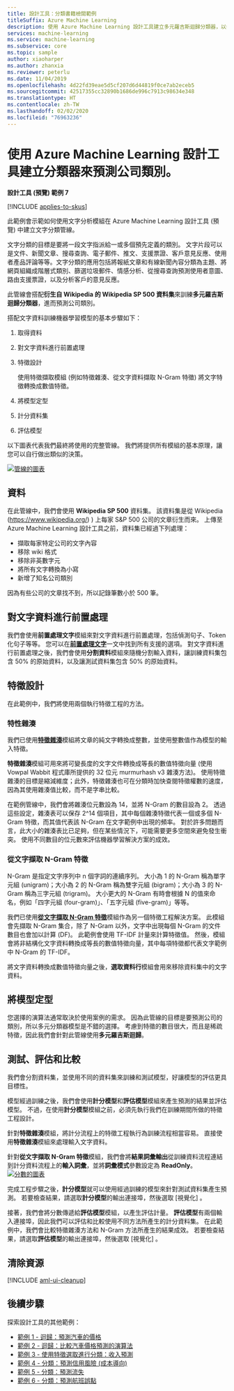 ```yaml
---
title: 設計工具：分類書籍檢閱範例
titleSuffix: Azure Machine Learning
description: 使用 Azure Machine Learning 設計工具建立多元羅吉斯迴歸分類器，以搭配 Wikipedia SP 500 資料集來預測公司類別。
services: machine-learning
ms.service: machine-learning
ms.subservice: core
ms.topic: sample
author: xiaoharper
ms.author: zhanxia
ms.reviewer: peterlu
ms.date: 11/04/2019
ms.openlocfilehash: 4d22fd39eae5d5cf207d6d44819f0ce7ab2eceb5
ms.sourcegitcommit: 42517355cc32890b1686de996c7913c98634e348
ms.translationtype: HT
ms.contentlocale: zh-TW
ms.lasthandoff: 02/02/2020
ms.locfileid: "76963236"
---
```

# <a name="build-a-classifier-to-predict-company-category-using-azure-machine-learning-designer"></a>使用 Azure Machine Learning 設計工具建立分類器來預測公司類別。

**設計工具 (預覽) 範例 7**

[!INCLUDE [applies-to-skus](../../includes/aml-applies-to-enterprise-sku.md)]

此範例會示範如何使用文字分析模組在 Azure Machine Learning 設計工具 (預覽) 中建立文字分類管線。

文字分類的目標是要將一段文字指派給一或多個預先定義的類別。 文字片段可以是文件、新聞文章、搜尋查詢、電子郵件、推文、支援票證、客戶意見反應、使用者產品評論等等。文字分類的應用包括將報紙文章和有線新聞內容分類為主題、將網頁組織成階層式類別、篩選垃圾郵件、情感分析、從搜尋查詢預測使用者意圖、路由支援票證，以及分析客戶的意見反應。 

此管線會搭配**衍生自 Wikipedia 的 Wikipedia SP 500 資料集**來訓練**多元羅吉斯迴歸分類器**，進而預測公司類別。  

搭配文字資料訓練機器學習模型的基本步驟如下：

1. 取得資料

1. 對文字資料進行前置處理

1. 特徵設計

   使用特徵擷取模組 (例如特徵雜湊、從文字資料擷取 N-Gram 特徵) 將文字特徵轉換成數值特徵。

1. 將模型定型

1. 計分資料集

1. 評估模型

以下圖表代表我們最終將使用的完整管線。 我們將提供所有模組的基本原理，讓您可以自行做出類似的決策。

[![管線的圖表](./media/how-to-designer-sample-text-classification/nlp-modules-overall.png)](./media/how-to-designer-sample-text-classification/nlp-modules-overall.png#lightbox)

## <a name="data"></a>資料

在此管線中，我們會使用 **Wikipedia SP 500** 資料集。 該資料集是從 Wikipedia (https://www.wikipedia.org/) ) 上每家 S&P 500 公司的文章衍生而來。 上傳至 Azure Machine Learning 設計工具之前，資料集已經過下列處理：

- 擷取每家特定公司的文字內容
- 移除 wiki 格式
- 移除非英數字元
- 將所有文字轉換為小寫
- 新增了知名公司類別

因為有些公司的文章找不到，所以記錄筆數小於 500 筆。

## <a name="pre-process-the-text-data"></a>對文字資料進行前置處理

我們會使用**前置處理文字**模組來對文字資料進行前置處理，包括偵測句子、Token 化句子等等。 您可以在[**前置處理文字**](algorithm-module-reference/preprocess-text.md)一文中找到所有支援的選項。 對文字資料進行前置處理之後，我們會使用**分割資料**模組來隨機分割輸入資料，讓訓練資料集包含 50% 的原始資料，以及讓測試資料集包含 50% 的原始資料。

## <a name="feature-engineering"></a>特徵設計
在此範例中，我們將使用兩個執行特徵工程的方法。

### <a name="feature-hashing"></a>特性雜湊
我們已使用[**特徵雜湊**](algorithm-module-reference/feature-hashing.md)模組將文章的純文字轉換成整數，並使用整數值作為模型的輸入特徵。 

**特徵雜湊**模組可用來將可變長度的文字文件轉換成等長的數值特徵向量 (使用 Vowpal Wabbit 程式庫所提供的 32 位元 murmurhash v3 雜湊方法)。 使用特徵雜湊的目標是縮減維度；此外，特徵雜湊也可在分類時加快查閱特徵權數的速度，因為其使用雜湊值比較，而不是字串比較。

在範例管線中，我們會將雜湊位元數設為 14，並將 N-Gram 的數目設為 2。 透過這些設定，雜湊表可以保存 2^14 個項目，其中每個雜湊特徵代表一個或多個 N-Gram 特徵，而其值代表該 N-Gram 在文字範例中出現的頻率。 對於許多問題而言，此大小的雜湊表比已足夠，但在某些情況下，可能需要更多空間來避免發生衝突。 使用不同數目的位元數來評估機器學習解決方案的成效。 

### <a name="extract-n-gram-feature-from-text"></a>從文字擷取 N-Gram 特徵

N-Gram 是指定文字序列中 n 個字詞的連續序列。 大小為 1 的 N-Gram 稱為單字元組 (unigram)；大小為 2 的 N-Gram 稱為雙字元組 (bigram)；大小為 3 的 N-Gram 稱為三字元組 (trigram)。 大小更大的 N-Gram 有時會根據 N 的值來命名，例如「四字元組 (four-gram)」、「五字元組 (five-gram)」等等。

我們已使用[**從文字擷取 N-Gram 特徵**](algorithm-module-reference/extract-n-gram-features-from-text.md)模組作為另一個特徵工程解決方案。 此模組會先擷取 N-Gram 集合，除了 N-Gram 以外，文字中出現每個 N-Gram 的文件數目也會加以計算 (DF)。 此範例會使用 TF-IDF 計量來計算特徵值。 然後，模組會將非結構化文字資料轉換成等長的數值特徵向量，其中每項特徵都代表文字範例中 N-Gram 的 TF-IDF。

將文字資料轉換成數值特徵向量之後，**選取資料行**模組會用來移除資料集中的文字資料。 

## <a name="train-the-model"></a>將模型定型

您選擇的演算法通常取決於使用案例的需求。 因為此管線的目標是要預測公司的類別，所以多元分類器模型是不錯的選擇。 考慮到特徵的數目很大，而且是稀疏特徵，因此我們會針對此管線使用**多元羅吉斯迴歸**。

## <a name="test-evaluate-and-compare"></a>測試、評估和比較

 我們會分割資料集，並使用不同的資料集來訓練和測試模型，好讓模型的評估更具目標性。

模型經過訓練之後，我們會使用**計分模型**和**評估模型**模組來產生預測的結果並評估模型。 不過，在使用**計分模型**模組之前，必須先執行我們在訓練期間所做的特徵工程設計。 

針對**特徵雜湊**模組，將計分流程上的特徵工程執行為訓練流程相當容易。 直接使用**特徵雜湊**模組來處理輸入文字資料。

針對**從文字擷取 N-Gram 特徵**模組，我們會將**結果詞彙輸出**從訓練資料流程連結到計分資料流程上的**輸入詞彙**，並將**詞彙模式**參數設定為 **ReadOnly**。
[![分數的圖表](./media/how-to-designer-sample-text-classification/n-gram.png)](./media/how-to-designer-sample-text-classification/n-gram.png)

完成工程步驟之後，**計分模型**就可以使用經過訓練的模型來針對測試資料集產生預測。 若要檢查結果，請選取**計分模型**的輸出連接埠，然後選取 [視覺化]  。

接著，我們會將分數傳遞給**評估模型**模組，以產生評估計量。 **評估模型**有兩個輸入連接埠，因此我們可以評估和比較使用不同方法所產生的計分資料集。 在此範例中，我們會比較特徵雜湊方法和 N-Gram 方法所產生的結果成效。
若要檢查結果，請選取**評估模型**的輸出連接埠，然後選取 [視覺化]  。

## <a name="clean-up-resources"></a>清除資源

[!INCLUDE [aml-ui-cleanup](../../includes/aml-ui-cleanup.md)]

## <a name="next-steps"></a>後續步驟

探索設計工具的其他範例：
- [範例 1 - 迴歸：預測汽車的價格](how-to-designer-sample-regression-automobile-price-basic.md)
- [範例 2 - 迴歸：比較汽車價格預測的演算法](how-to-designer-sample-regression-automobile-price-compare-algorithms.md)
- [範例 3 - 使用特徵選取進行分類：收入預測](how-to-designer-sample-classification-predict-income.md)
- [範例 4 - 分類：預測信用風險 (成本導向)](how-to-designer-sample-classification-credit-risk-cost-sensitive.md)
- [範例 5 - 分類：預測流失](how-to-designer-sample-classification-churn.md)
- [範例 6 - 分類：預測航班誤點](how-to-designer-sample-classification-flight-delay.md)
